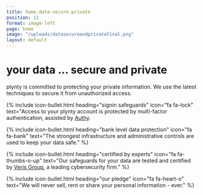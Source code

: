 ```yaml
---
title: home.data-secure-private
position: 11
format: image-left
page: home
image: "/uploads/datasecureandprivateFinal.png"
layout: default
---
```


# your data ... secure and private
plynty is committed to protecting your private information. We use the latest techniques to 
secure it from unauthorized access.

{% include icon-bullet.html heading="signin safeguards" icon="fa fa-lock" 
text="Access to your plynty account is protected by multi-factor authentication, assisted by <a href="https://www.authy.com/" target="_blank">Authy</a>.

{% include icon-bullet.html heading="bank level data protection" icon="fa fa-bank" 
text="The strongest infrastructure and administrative controls are used to keep your data safe." %}

{% include icon-bullet.html heading="certified by experts" icon="fa fa-thumbs-o-up"
text="Our safeguards for your data are tested and certified by <a href="https://www.verisgroup.com/" target="_blank">Veris Group</a>, a leading cybersecurity firm." %}

{% include icon-bullet.html heading="our pledge" icon="fa fa-heart-o"
text="We will never sell, rent or share your personal information - ever." %}
